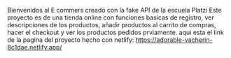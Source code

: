 Bienvenidos al E commers creado con la fake API de la escuela Platzi 
Este proyecto es de una tienda online con funciones basicas de registro, ver descripciones de los productos, 
añadir productos al carrito de compras, hacer el checkout y ver los productos pedidos prviamente.
aqui esta el link de la pagina del proyecto hecho con netlify: https://adorable-vacherin-8c1dae.netlify.app/
